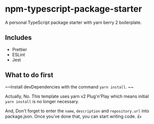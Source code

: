 # npm-typescript-package-starter

A personal TypeScript package starter with yarn berry 2 boilerplate.

## Includes

- Prettier
- ESLint
- Jest

## What to do first

~~Install devDependencies with the command `yarn install`. ~~

Actually, No. This template uses yarn v2 Plug'n'Play which means initial `yarn install` is no longer necessary.

And, Don't forget to enter the `name`, `description` and `repository.url` into package.json. Once you've done that, you can start writing code. 👍
